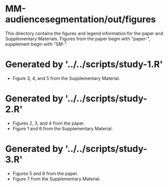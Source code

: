 # MM-audiencesegmentation/out/figures

This directory contains the figures and legend information for the paper and Supplementary Materials. Figures from the paper begin with "paper-", supplement begin with "SM-".

# Generated by '../../scripts/study-1.R'

* Figure 3, 4, and 5 from the Supplementary Material.

# Generated by '../../scripts/study-2.R'

* Figures 2, 3, and 4 from the paper.
* Figure 1 and 6 from the Supplementary Material.

# Generated by '../../scripts/study-3.R'

* Figures 5 and 6 from the paper.
* Figure 7 from the Supplementary Material.
